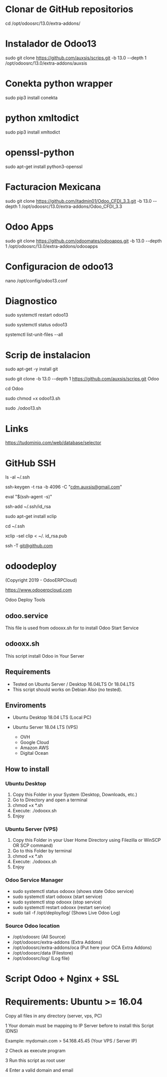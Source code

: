 # Clonar de GitHub repositorios

cd /opt/odoosrc/13.0/extra-addons/

# Instalador de Odoo13
sudo git clone https://github.com/auxsis/scrips.git -b 13.0 --depth 1 /opt/odoosrc/13.0/extra-addons/auxsis

# Conekta python wrapper
sudo pip3 install conekta

# python xmltodict
sudo pip3 install xmltodict

# openssl-python
sudo apt-get install python3-openssl

# Facturacion Mexicana
sudo git clone https://github.com/itadmin01/Odoo_CFDI_3.3.git -b 13.0 --depth 1 /opt/odoosrc/13.0/extra-addons/Odoo_CFDI_3.3

# Odoo Apps
sudo git clone https://github.com/odoomates/odooapps.git -b 13.0 --depth 1 /opt/odoosrc/13.0/extra-addons/odooapps

# Configuracion de odoo13
nano /opt/config/odoo13.conf

# Diagnostico

sudo systemctl restart odoo13

sudo systemctl status odoo13

systemctl list-unit-files --all

# Scrip de instalacion

sudo apt-get -y install git

sudo git clone -b 13.0 --depth 1 https://github.com/auxsis/scrips.git  Odoo

cd Odoo

sudo chmod +x odoo13.sh

sudo ./odoo13.sh

# Links

https://tudominio.com/web/database/selector

# GitHub SSH

ls -al ~/.ssh

ssh-keygen -t rsa -b 4096 -C "cdm.auxsis@gmail.com"

eval "$(ssh-agent -s)"

ssh-add ~/.ssh/id_rsa

sudo apt-get install xclip

cd ~/.ssh

xclip -sel clip < ~/. id_rsa.pub

ssh -T git@github.com

# odoodeploy

(Copyright 2019 - OdooERPCloud)

https://www.odooerpcloud.com

Odoo Deploy Tools

## odoo.service

This file is used from odooxx.sh for to install Odoo Start Service

## odooxx.sh
This script install Odoo in Your Server

## Requirements

* Tested on Ubuntu Server / Desktop 16.04LTS Or 18.04.LTS
* This script should works on Debian Also (no tested).

## Enviroments

* Ubuntu Desktop 18.04 LTS (Local PC)
* Ubuntu Server 18.04 LTS (VPS)

    * OVH
    * Google Cloud
    * Amazon AWS
    * Digital Ocean

## How to install

### Ubuntu Desktop

1. Copy this Folder in your System (Desktop, Downloads, etc.)
2. Go to Directory and open a terminal
3. chmod +x  *.sh
4. Execute: ./odooxx.sh
5. Enjoy

### Ubuntu Server (VPS)

1. Copy this Folder in your User Home Directory using Filezilla or WinSCP OR SCP command)
2. Go to this Folder by terminal
3. chmod +x  *.sh
4. Execute: ./odooxx.sh
5. Enjoy

### Odoo Service Manager

* sudo systemctl status odooxx (shows state Odoo service)
* sudo systemctl start odooxx (start service)
* sudo systemctl stop odooxx (stop service)
* sudo systemctl restart odooxx (restart service)
* sudo tail -f /opt/deploy/log/ (Shows Live Odoo Log)


### Source Odoo location

* /opt/odoosrc (All Source)
* /opt/odoosrc/extra-addons (Extra Addons)
* /opt/odoosrc/extra-addons/oca (Put here your OCA Extra Addons)
* /opt/odoosrc/data (Filestore)
* /opt/odoosrc/log/ (Log file)



Script Odoo + Nginx + SSL
=========================

# Requirements: Ubuntu >= 16.04

Copy all files in any directory (server, vps, PC)

1 Your domain must be mapping to IP Server before to install this Script (DNS)

Example: mydomain.com > 54.168.45.45 (Your VPS / Server IP) 

2 Check as execute program

3 Run this script as root user

4 Enter a valid domain and email
